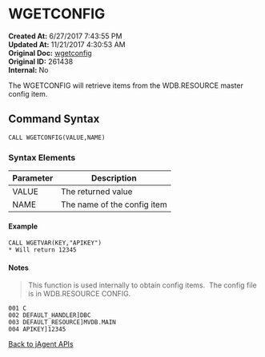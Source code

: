 # WGETCONFIG

**Created At:** 6/27/2017 7:43:55 PM  
**Updated At:** 11/21/2017 4:30:53 AM  
**Original Doc:** [wgetconfig](https://docs.jbase.com/34473-docs/wgetconfig)  
**Original ID:** 261438  
**Internal:** No  

The WGETCONFIG will retrieve items from the WDB.RESOURCE master config item.

## Command Syntax

```
CALL WGETCONFIG(VALUE,NAME)
```

### Syntax Elements

| Parameter | Description |
| --- | --- |
| VALUE | The returned value |
| NAME | The name of the config item |

#### Example

```
CALL WGETVAR(KEY,"APIKEY")
* Will return 12345
```

#### Notes

>This function is used internally to obtain config items.  The config file is in WDB.RESOURCE CONFIG.

```
001 C
002 DEFAULT_HANDLER]DBC
003 DEFAULT_RESOURCE]MVDB.MAIN
004 APIKEY]12345
```

[Back to jAgent APIs](./../README.md)
